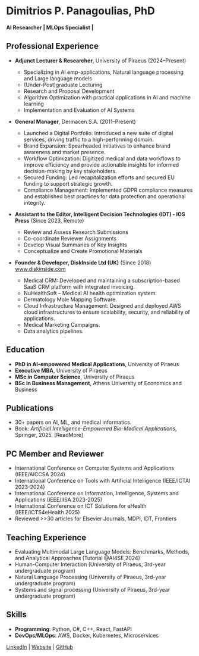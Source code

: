 # Dimitrios P. Panagoulias, PhD

**AI Researcher | MLOps Specialist |**

## Professional Experience

- **Adjunct Lecturer & Researcher**, University of Piraeus (2024–Present)
  - Specializing in AI emp-applications, Natural language processing and Large language models
  - (Under-Post)graduate Lecturing
  - Research and Proposal Development
  - Algorithm Optimization with practical applications in AI and machine learning
  - Implementation and Evaluation of AI Systems

- **General Manager**, Dermacen S.A. (2011–Present)
  - Launched a Digital Portfolio: Introduced a new suite of digital services, driving traffic to a high-performing domain.
  - Brand Expansion: Spearheaded initiatives to enhance brand awareness and market presence.
  - Workflow Optimization: Digitized medical and data workflows to improve efficiency and provide actionable insights for informed decision-making by key stakeholders.
  - Secured Funding: Led recapitalization efforts and secured EU funding to support strategic growth.
  - Compliance Management: Implemented GDPR compliance measures and established best practices for data protection and operational integrity.

- **Assistant to the Editor, Intelligent Decision Technologies (IDT) - IOS Press** (Since 2023, Remote)
  - Review and Assess Research Submissions
  - Co-coordinate Reviewer Assignments
  - Develop Visual Summaries of Key Insights
  - Conceptualize and Create Promotional Materials

- **Founder & Developer, DiskInside Ltd (UK)** (Since 2018) www.diskinside.com
  - Medical CRM: Developed and maintaining a subscription-based SaaS CRM platform with integrated invoicing.
  - NuHealthSoft – Medical AI health optimization system.
  - Dermatology Mole Mapping Software.
  - Cloud Infrastructure Management: Designed and deployed AWS cloud infrastructures to ensure scalability, security, and reliability of applications.
  - Medical Marketing Campaigns.
  - Data analytics pipelines.

## Education

- **PhD in AI-empowered Medical Applications**, University of Piraeus 
- **Executive MBA**, University of Piraeus
- **MSc in Computer Science**, University of Piraeus
- **BSc in Business Management**, Athens University of Economics and Business

## Publications

- 30+ papers on AI, ML, and medical informatics.
- Book: *Artificial Intelligence-Empowered Bio-Medical Applications*, Springer, 2025.
[ReadMore]

## PC Member and Reviewer
- International Conference on Computer Systems and Applications (IEEE/AICCSA 2024)
- International Conference on Tools with Artificial Intelligence (IEEE/ICTAI 2023-2024)
- International Conference on Information, Intelligence, Systems and Applications (IEEE/IISA 2023-2025)
- International Conference on ICT Solutions for eHealth (IEEE/ICTS4eHealth 2025)
- Reviewed >>30 articles for Elsevier Journals, MDPI, IDT, Frontiers

## Teaching Experience
- Evaluating Multimodal Large Language Models: Benchmarks, Methods, and Analytical Approaches (Tutorial @AI4SE 2024)
- Human-Computer Interaction (University of Piraeus, 3rd-year undergraduate program)
- Natural Language Processing (University of Piraeus, 3rd-year undergraduate program)
- Systems and signal processing (University of Piraeus, 3rd-year undergraduate program)

## Skills
- **Programming**: Python, C#, C++, React, FastAPI
- **DevOps/MLOps**: AWS, Docker, Kubernetes, Microservices

[LinkedIn](https://www.linkedin.com/in/dimitris-panagoulias-17a05217/) | [Website](https://diskinside.com) | [GitHub](https://github.com/dimitris1pana)